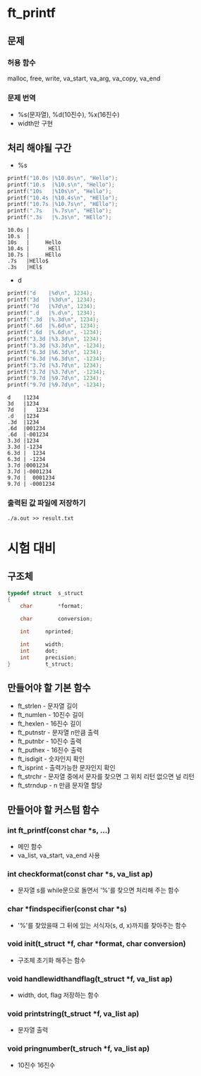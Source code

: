 # ft_printf
## 문제
### 허용 함수
malloc, free, write, va_start, va_arg, va_copy, va_end

### 문제 번역
* %s(문자열), %d(10진수), %x(16진수)
* width만 구현

## 처리 해야될 구간
* %s
~~~c
printf("10.0s |%10.0s\n", "Hello");
printf("10.s  |%10.s\n", "Hello");
printf("10s   |%10s\n", "Hello");
printf("10.4s |%10.4s\n", "HEllo");
printf("10.7s |%10.7s\n", "HEllo");
printf(".7s   |%.7s\n", "HEllo");
printf(".3s   |%.3s\n", "HEllo");
~~~

~~~
10.0s |          
10.s  |          
10s   |     Hello
10.4s |      HEll
10.7s |     HEllo
.7s   |HEllo$
.3s   |HEl$
~~~

* d
~~~c
printf("d    |%d\n", 1234);
printf("3d   |%3d\n", 1234);
printf("7d   |%7d\n", 1234);
printf(".d   |%.d\n", 1234);
printf(".3d  |%.3d\n", 1234);
printf(".6d  |%.6d\n", 1234);
printf(".6d  |%.6d\n", -1234);
printf("3.3d |%3.3d\n", 1234);
printf("3.3d |%3.3d\n", -1234);
printf("6.3d |%6.3d\n", 1234);
printf("6.3d |%6.3d\n", -1234);
printf("3.7d |%3.7d\n", 1234);
printf("3.7d |%3.7d\n", -1234);
printf("9.7d |%9.7d\n", 1234);
printf("9.7d |%9.7d\n", -1234);
~~~

~~~
d    |1234
3d   |1234
7d   |   1234
.d   |1234
.3d  |1234
.6d  |001234
.6d  |-001234
3.3d |1234
3.3d |-1234
6.3d |  1234
6.3d | -1234
3.7d |0001234
3.7d |-0001234
9.7d |  0001234
9.7d | -0001234
~~~

### 출력된 값 파일에 저장하기
~~~shell
./a.out >> result.txt
~~~

# 시험 대비
## 구조체
~~~c
typedef struct	s_struct
{
	char		*format;

	char		conversion;

	int		nprinted;

	int		width;
	int		dot;
	int		precision;
}			t_struct;
~~~
## 만들어야 할 기본 함수
* ft_strlen - 문자열 길이
* ft_numlen - 10진수 길이
* ft_hexlen - 16진수 길이 
* ft_putnstr - 문자열 n만큼 출력
* ft_putnbr - 10진수 출력
* ft_puthex - 16진수 출력
* ft_isdigit - 숫자인지 확인
* ft_isprint - 출력가능한 문자인지 확인
* ft_strchr - 문자열 중에서 문자를 찾으면 그 위치 리턴 없으면 널 리턴
* ft_strndup - n 만큼 문자열 할당

## 만들어야 할 커스텀 함수
### int ft_printf(const char *s, ...)
* 메인 함수
* va_list, va_start, va_end 사용

### int checkformat(const char *s, va_list ap)
* 문자열 s를 while문으로 돌면서 '%'를 찾으면 처리해 주는 함수

### char *findspecifier(const char *s)
* '%'를 찾았을때 그 뒤에 있는 서식자(s, d, x)까지를 찾아주는 함수

### void init(t_struct *f, char *format, char conversion)
* 구조체 초기화 해주는 함수

### void handlewidthandflag(t_struct *f, va_list ap)
* width, dot, flag 저장하는 함수

### void printstring(t_struct *f, va_list ap)
* 문자열 출력

### void pringnumber(t_struch *f, va_list ap)
* 10진수 16진수 

